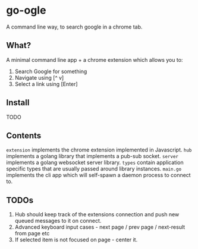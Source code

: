 # go-ogle

A command line way, to search google in a chrome tab.

## What?

A minimal command line app + a chrome extension which allows you to:
1. Search Google for something
2. Navigate using [^ v]
3. Select a link using [Enter]

## Install

TODO

## Contents

`extension` implements the chrome extension implemented in Javascript.
`hub` implements a golang library that implements a pub-sub socket.
`server` implements a golang websocket server library.
`types` contain application specific types that are usually passed around library instances.
`main.go` implements the cli app which will self-spawn a daemon process to connect to.

## TODOs

1. Hub should keep track of the extensions connection and push new queued messages to it on connect.
2. Advanced keyboard input cases - next page / prev page / next-result from page etc
3. If selected item is not focused on page - center it.
